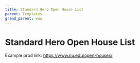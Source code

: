 ```yaml
---
title: Standard Hero Open House List
parent: Templates
grand_parent: www
---
```


# Standard Hero Open House List

Example prod link: https://www.nu.edu/open-houses/